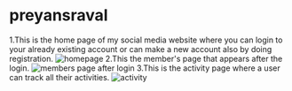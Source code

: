 # preyansraval
1.This is the home page of my social media website where you can login to your already existing account or can make a new account also by doing registration.
![homepage](https://user-images.githubusercontent.com/35058763/34520209-bf76dd00-f0ad-11e7-8977-b9b1ee2799d7.png)
2.This the member's page that appears after the login.
![members page after login](https://user-images.githubusercontent.com/35058763/34520540-12936c32-f0af-11e7-9bfe-7988829b0486.png)
3.This is the activity page where a user can track all their activities.
![activity](https://user-images.githubusercontent.com/35058763/34520551-200ec866-f0af-11e7-8369-8763fdf8cc97.png)
